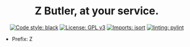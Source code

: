 <div align="center">
<h1>Z Butler, at your service.</h1>

[![Code style: black](https://img.shields.io/badge/code%20style-black-000000.svg)](https://github.com/psf/black)
[![License: GPL v3](https://img.shields.io/badge/License-GPLv3-blue.svg)](https://www.gnu.org/licenses/gpl-3.0)
[![Imports: isort](https://img.shields.io/badge/%20imports-isort-%231674b1?style=flat&labelColor=ef8336)](https://pycqa.github.io/isort/)
[![linting: pylint](https://img.shields.io/badge/linting-pylint-yellowgreen)](https://github.com/pylint-dev/pylint)

</div>

- Prefix: Z
